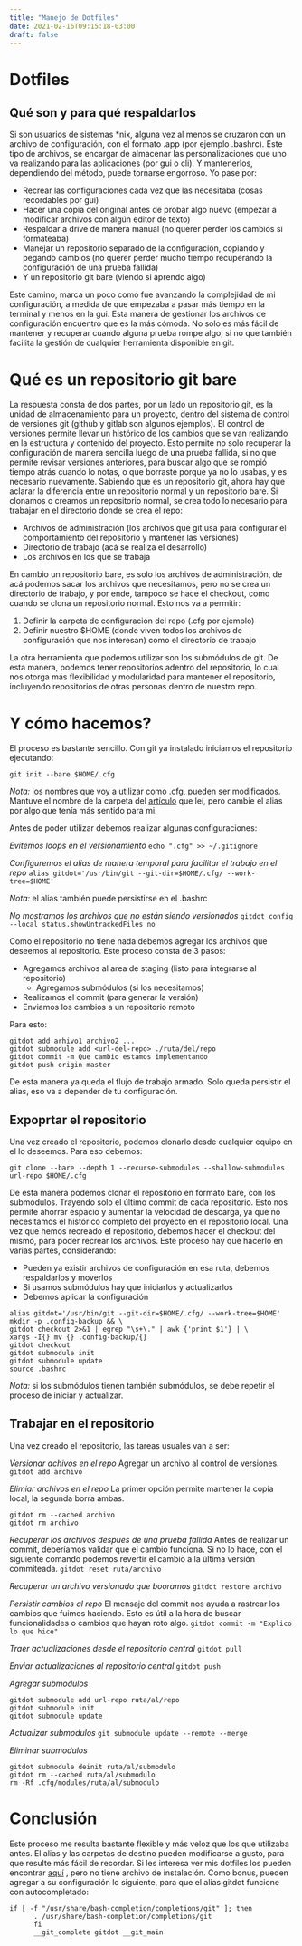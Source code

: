 ```yaml
---
title: "Manejo de Dotfiles"
date: 2021-02-16T09:15:18-03:00
draft: false
---
```


# Dotfiles
## Qué son y para qué respaldarlos

Si son usuarios de sistemas \*nix, alguna vez al menos se cruzaron con un archivo de configuración, con el formato .app (por ejemplo .bashrc).
Este tipo de archivos, se encargar de almacenar las personalizaciones que uno va realizando para las aplicaciones (por gui o cli).
Y mantenerlos, dependiendo del método, puede tornarse engorroso.
Yo pase por:

- Recrear las configuraciones cada vez que las necesitaba (cosas recordables por gui)
- Hacer una copia del original antes de probar algo nuevo (empezar a modificar archivos con algún editor de texto)
- Respaldar a drive de manera manual (no querer perder los cambios si formateaba)
- Manejar un repositorio separado de la configuración, copiando y pegando cambios (no querer perder mucho tiempo recuperando la configuración de una prueba fallida)
- Y un repositorio git bare (viendo si aprendo algo)

Este camino, marca un poco como fue avanzando la complejidad de mi configuración, a medida de que empezaba a pasar más tiempo en la terminal y menos en la gui.
Esta manera de gestionar los archivos de configuración encuentro que es la más cómoda.
No solo es más fácil de mantener y recuperar cuando alguna prueba rompe algo; si no que también facilita la gestión de cualquier herramienta disponible en git.

# Qué es un repositorio git bare

La respuesta consta de dos partes, por un lado un repositorio git, es la unidad de almacenamiento para un proyecto, dentro del sistema de control de versiones git (github y gitlab son algunos ejemplos).
El control de versiones permite llevar un histórico de los cambios que se van realizando en la estructura y contenido del proyecto.
Esto permite no solo recuperar la configuración de manera sencilla luego de una prueba fallida, si no que permite revisar versiones anteriores, para buscar algo que se rompió tiempo atrás cuando lo notas, o que borraste porque ya no lo usabas, y es necesario nuevamente.
Sabiendo que es un repositorio git, ahora hay que aclarar la diferencia entre un repositorio normal y un repositorio bare.
Si clonamos o creamos un repositorio normal, se crea todo lo necesario para trabajar en el directorio donde se crea el repo:

- Archivos de administración (los archivos que git usa para configurar el comportamiento del repositorio y mantener las versiones)
- Directorio de trabajo (acá se realiza el desarrollo)
- Los archivos en los que se trabaja

En cambio un repositorio bare, es solo los archivos de administración, de acá podemos sacar los archivos que necesitamos, pero no se crea un directorio de trabajo, y por ende, tampoco se hace el checkout, como cuando se clona un repositorio normal.
Esto nos va a permitir:

1. Definir la carpeta de configuración del repo (.cfg por ejemplo)
2. Definir nuestro $HOME (donde viven todos los archivos de configuración que nos interesan) como el directorio de trabajo

La otra herramienta que podemos utilizar son los submódulos de git.
De esta manera, podemos tener repositorios adentro del repositorio, lo cual nos otorga más flexibilidad y modularidad para mantener el repositorio, incluyendo repositorios de otras personas dentro de nuestro repo.

# Y cómo hacemos?

El proceso es bastante sencillo. Con git ya instalado iniciamos el repositorio ejecutando:

`git init --bare $HOME/.cfg`

*Nota:* los nombres que voy a utilizar como .cfg, pueden ser modificados. Mantuve el nombre de la carpeta del [artículo](https://www.atlassian.com/git/tutorials/dotfiles) que leí, pero cambie el alias por algo que tenía más sentido para mi.

Antes de poder utilizar debemos realizar algunas configuraciones:

*Evitemos loops en el versionamiento*
`echo ".cfg" >> ~/.gitignore`

*Configuremos el alias de manera temporal para facilitar el trabajo en el repo*
`alias gitdot='/usr/bin/git --git-dir=$HOME/.cfg/ --work-tree=$HOME'`

*Nota:* el alias también puede persistirse en el .bashrc

*No mostramos los archivos que no están siendo versionados*
`gitdot config --local status.showUntrackedFiles no`

Como el repositorio no tiene nada debemos agregar los archivos que deseemos al repositorio.
Este proceso consta de 3 pasos:

* Agregamos archivos al area de staging (listo para integrarse al repositorio)
    * Agregamos submódulos (si los necesitamos)
* Realizamos el commit (para generar la versión)
* Enviamos los cambios a un repositorio remoto

Para esto:

```
gitdot add arhivo1 archivo2 ...
gitdot submodule add <url-del-repo> ./ruta/del/repo
gitdot commit -m Que cambio estamos implementando
gitdot push origin master
```

De esta manera ya queda el flujo de trabajo armado. Solo queda persistir el alias, eso va a depender de tu configuración.

## Expoprtar el repositorio

Una vez creado el repositorio, podemos clonarlo desde cualquier equipo en el lo deseemos.
Para eso debemos:

`git clone --bare --depth 1 --recurse-submodules --shallow-submodules url-repo $HOME/.cfg`

De esta manera podemos clonar el repositorio en formato bare, con los submódulos.
Trayendo solo el último commit de cada repositorio. Esto nos permite ahorrar espacio y aumentar la velocidad de descarga, ya que no necesitamos el histórico completo del proyecto en el repositorio local.
Una vez que hemos recreado el repositorio, debemos hacer el checkout del mismo, para poder recrear los archivos.
Este proceso hay que hacerlo en varias partes, considerando:

* Pueden ya existir archivos de configuración en esa ruta, debemos respaldarlos y moverlos
* Si usamos submódulos hay que iniciarlos y actualizarlos
* Debemos aplicar la configuración

```
alias gitdot='/usr/bin/git --git-dir=$HOME/.cfg/ --work-tree=$HOME'
mkdir -p .config-backup && \
gitdot checkout 2>&1 | egrep "\s+\." | awk {'print $1'} | \
xargs -I{} mv {} .config-backup/{}
gitdot checkout
gitdot submodule init
gitdot submodule update
source .bashrc
```

*Nota:* si los submódulos tienen también submódulos, se debe repetir el proceso de iniciar y actualizar.

## Trabajar en el repositorio

Una vez creado el repositorio, las tareas usuales van a ser:

*Versionar achivos en el repo*
Agregar un archivo al control de versiones.
`gitdot add archivo`

*Elimiar archivos en el repo*
La primer opción permite mantener la copia local, la segunda borra ambas.
```
gitdot rm --cached archivo
gitdot rm archivo
```

*Recuperar los archivos despues de una prueba fallida*
Antes de realizar un commit, deberíamos validar que el cambio funciona.
Si no lo hace, con el siguiente comando podemos revertir el cambio a la última versión commiteada.
`gitdot reset ruta/archivo`

*Recuperar un archivo versionado que booramos*
`gitdot restore archivo`

*Persistir cambios al repo*
El mensaje del commit nos ayuda a rastrear los cambios que fuimos haciendo.
Esto es útil a la hora de buscar funcionalidades o cambios que hayan roto algo.
`gitdot commit -m "Explico lo que hice"`

*Traer actualizaciones desde el repositorio central*
`gitdot pull`

*Enviar actualizaciones al repositorio central*
`gitdot push`

*Agregar submodulos*
```
gitdot submodule add url-repo ruta/al/repo
gitdot submodule init
gitdot submodule update
```

*Actualizar submodulos*
`git submodule update --remote --merge`

*Eliminar submodulos*
```
gitdot submodule deinit ruta/al/submodulo
gitdot rm --cached ruta/al/submodulo
rm -Rf .cfg/modules/ruta/al/submodulo
```

# Conclusión

Este proceso me resulta bastante flexible y más veloz que los que utilizaba antes.
El alias y las carpetas de destino pueden modificarse a gusto, para que resulte más fácil de recordar.
Si les interesa ver mis dotfiles los pueden encontrar [aquí](https://github.com/Juanito87/dotfiles.git) , pero no tiene archivo de instalación.
Como bonus, pueden agregar a su configuración lo siguiente, para que el alias gitdot funcione con autocompletado:

```
if [ -f "/usr/share/bash-completion/completions/git" ]; then
      . /usr/share/bash-completion/completions/git
      fi
      __git_complete gitdot __git_main
```
